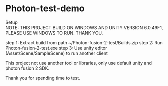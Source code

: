 # Photon-test-demo
Setup </br>
NOTE: THIS PROJECT BUILD ON WINDOWS AND UNITY VERSION 6.0.49F1, PLEASE USE WINDOWS TO RUN. THANK YOU.

step 1: Extract build from path ~/Photon-fusion-2-test/Builds.zip
step 2: Run Photon-fusion-2-test.exe
step 3: Use unity editor (Asset/Scene/SampleScene) to run another client

This project not use another tool or libraries, only use default unity and photon fusion 2 SDK.

Thank you for spending time to test.